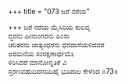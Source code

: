 +++
title = "073 ಜರೆ ನರೆಯ"

+++
ಜರೆ ನರೆಯ ಮೈಸಿರಿಯ ಕುಲವೃ  
ದ್ಧರನು ಹೀನಾಂಗರನು ಹಿಂಸಾ  
ಚರಿತರನು ಜಾತ್ಯಂಧರನು ಧನದಾಸೆಯಳಿದವರ  
ಅರಮನೆಯ ಸಂರಕ್ಷಣಾರ್ಥದೊ  
ಳಿರಿಸಿದರೆ ಮಾನೋನ್ನತಿಕೆ ವಿ  
ಸ್ತರಣವಹುದಿದನರಿದಿಹೈ ಭೂಪಾಲ ಕೇಳೆಂದ      ॥73॥